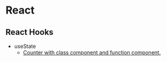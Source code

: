 # React

## React Hooks

- useState
  - [Counter with class component and function component.](./React%20Hooks/counter)

